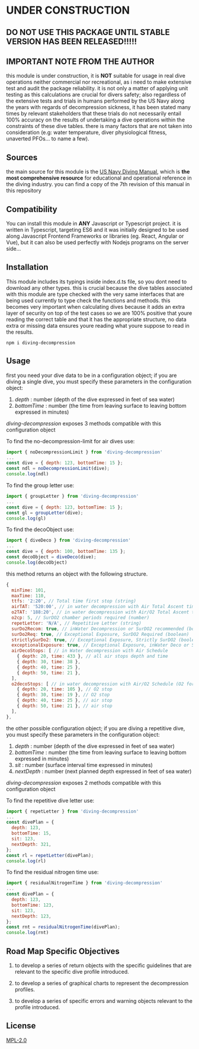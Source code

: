 # UNDER CONSTRUCTION

## DO NOT USE THIS PACKAGE UNTIL STABLE VERSION HAS BEEN RELEASED!!!!!

## IMPORTANT NOTE FROM THE AUTHOR
this module is under construction, it is **__NOT__** suitable for usage in real dive operations neither commercial nor recreational, as i need to make extensive test and audit the package reliability. it is not only a matter of applying unit testing as this calculations are crucial for divers safety; also regardless of the extensive tests and trials in humans performed by the US Navy along the years with regards of decompression sickness, it has been stated many times by relevant stakeholders that these trials do not necessarily entail 100% accuracy on the results of undertaking a dive operations within the constraints of these dive tables. there is many factors that are not taken into consideration (e.g: water temperature, diver physiological fitness, unaverted PFOs... to name a few). 

## Sources
the main source for this module is the [US Navy Diving Manual](https://en.wikipedia.org/wiki/U.S._Navy_Diving_Manual "US Navy Diving Manual Rev7"), which is __the most comprehensive resource__ for educational and operational reference in the diving industry. you can find a copy of the 7th revision of this manual in this repository

## Compatibility

You can install this module in __ANY__ Javascript or Typescript project. it is written in Typescript, targeting ES6 and it was initially designed to be used along Javascript Frontend Frameworks or libraries (eg. React, Angular or Vue), but it can also be used perfectly with Nodejs programs on the server side... 

## Installation

This module includes its typings inside index.d.ts file, so you dont need to download any other types. this is crucial because the dive tables associated with this module are type checked with the very same interfaces that are being used currently to type check the functions and methods. this becomes very important when calculating dives because it adds an extra layer of security on top of the test cases so we are 100% positive that youre reading the correct table and that it has the appropriate structure, no data extra or missing data ensures youre reading what youre suppose to read in the results.

```
npm i diving-decompression
```

## Usage

first you need your dive data to be in a configuration object; if you are diving a single dive, you must specify these parameters in the configuration object:

1. _depth_ : number (depth of the dive expressed in feet of sea water) 
2. _bottomTime_ : number (the time from leaving surface to leaving bottom expressed in minutes)

_diving-decompression_ exposes 3 methods compatible with this configuration object

To find the no-decompression-limit for air dives use:

```javascript
import { noDecompressionLimit } from 'diving-decompression'
...
const dive = { depth: 123, bottomTime: 15 };
const ndl = noDecompressionLimit(dive);
console.log(ndl)
```

To find the group letter use:

```javascript
import { groupLetter } from 'diving-decompression'
...
const dive = { depth: 123, bottomTime: 15 };
const gl = groupLetter(dive);
console.log(gl)
```

To find the decoObject use:

```javascript
import { diveDeco } from 'diving-decompression'
...
const dive = { depth: 100, bottomTime: 135 };
const decoObject = diveDeco(dive);
console.log(decoObject)
```
this  method returns an object with the following structure.

```javascript
{
  minTime: 101, 
  maxTime: 110,
  ttfs: '2:20', // Total time first stop (string)
  airTAT: '520:00', // in water decompression with Air Total Ascent time (string)
  o2TAT: '188:20', // in water decompression with Air/O2 Total Ascent time (string)
  o2cp: 5, // SurDO2 chamber periods required (number)
  repetLetter: 'N/A', // Repetitive Letter (string)
  surDo2Recom: true, // inWater Decompression or SurDO2 recommended (boolean)
  surDo2Req: true, // Exceptional Exposure, SurDO2 Required (boolean)
  strictlySurDo2: true, // Exceptional Exposure, Strictly SurDO2 (boolean)
  exceptionalExposure: true, // Exceptional Exposure, inWater Deco or SurDO2 Required (boolean)
  airDecoStops: [ // in Water decompression with Air Schedule
    { depth: 20, time: 433 }, // all air stops depth and time
    { depth: 30, time: 38 },
    { depth: 40, time: 25 },
    { depth: 50, time: 21 },
  ],
  o2decoStops: [ // in water decompression with Air/O2 Schedule (O2 for the 30' and 20')
    { depth: 20, time: 105 }, // O2 stop
    { depth: 30, time: 19 }, // O2 stop
    { depth: 40, time: 25 }, // air stop
    { depth: 50, time: 21 }, // air stop
  ],
},
```


the other possible configuration object; if you are diving a repetitive dive, you must specify these parameters in the configuration object:

1. _depth_ : number (depth of the dive expressed in feet of sea water) 
2. _bottomTime_ : number (the time from leaving surface to leaving bottom expressed in minutes)
3. _sit_ : number (surface interval time expressed in minutes)
4. _nextDepth_ : number (next planned depth expressed in feet of sea water)

_diving-decompression_ exposes 2 methods compatible with this configuration object

To find the repetitive dive letter use:

```javascript
import { repetLetter } from 'diving-decompression'
...
const divePlan = { 
  depth: 123, 
  bottomTime: 15, 
  sit: 123,
  nextDepth: 321,
};
const rl = repetLetter(divePlan);
console.log(rl)
```

To find the residual nitrogen time use:

```javascript
import { residualNitrogenTime } from 'diving-decompression'
...
const divePlan = { 
  depth: 123, 
  bottomTime: 123, 
  sit: 123,
  nextDepth: 123,
};
const rnt = residualNitrogenTime(divePlan);
console.log(rnt)
```

## Road Map Specific Objectives

1. to develop a series of return objects with the specific guidelines that are relevant to the specific dive profile introduced.

2. to develop a series of graphical charts to represent the decompression profiles.

3. to develop a series of specific errors and warning objects relevant to the profile introduced.

## License
[MPL-2.0](https://choosealicense.com/licenses/mpl-2.0/)
